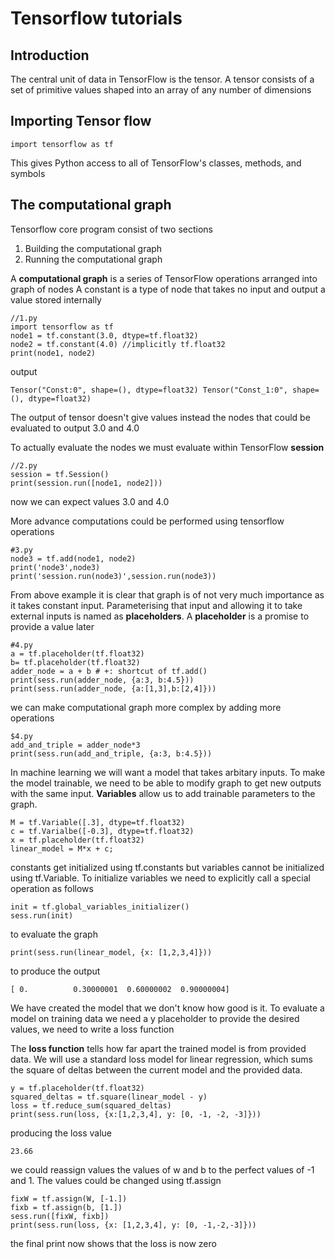 # Tensorflow tutorials
## Introduction
The central unit of data in TensorFlow is the tensor. A tensor consists of a set of primitive values shaped into an array of any number of dimensions

## Importing Tensor flow
```
import tensorflow as tf
```
This gives Python access to all of TensorFlow's classes, methods, and symbols

## The computational graph
Tensorflow core program consist of two sections
1. Building the computational graph 
2. Running the computational graph

A **computational graph** is a series of TensorFlow operations arranged into graph of nodes
A constant is a type of node that takes no input and output a value stored internally
```
//1.py
import tensorflow as tf
node1 = tf.constant(3.0, dtype=tf.float32)
node2 = tf.constant(4.0) //implicitly tf.float32
print(node1, node2)
```
output
```
Tensor("Const:0", shape=(), dtype=float32) Tensor("Const_1:0", shape=(), dtype=float32)
```
The output of tensor doesn't give values instead the nodes that could be evaluated to output 3.0 and 4.0

To actually evaluate the nodes we must evaluate within TensorFlow **session**

```
//2.py
session = tf.Session()
print(session.run([node1, node2]))
```
now we can expect values 3.0 and 4.0

More advance computations could be performed using tensorflow operations
```
#3.py
node3 = tf.add(node1, node2)
print('node3',node3)
print('session.run(node3)',session.run(node3))
```

From above example it is clear that graph is of not very much importance as it takes constant input. Parameterising that input and allowing it to take external inputs is named as **placeholders**. A **placeholder** is a promise to provide a value later

```
#4.py
a = tf.placeholder(tf.float32)
b= tf.placeholder(tf.float32)
adder_node = a + b # +: shortcut of tf.add()
print(sess.run(adder_node, {a:3, b:4.5}))
print(sess.run(adder_node, {a:[1,3],b:[2,4]}))
```
we can make computational graph more complex by adding more operations
```
$4.py
add_and_triple = adder_node*3
print(sess.run(add_and_triple, {a:3, b:4.5}))
```
In machine learning we will want a model that takes arbitary inputs. To make the model trainable, we need to be able to modify graph to get new outputs with the same input. **Variables** allow us to add trainable parameters to the graph.

```
M = tf.Variable([.3], dtype=tf.float32)
c = tf.Varialbe([-0.3], dtype=tf.float32)
x = tf.placeholder(tf.float32)
linear_model = M*x + c;
```
constants get initialized using tf.constants but variables cannot be initialized using tf.Variable. To initialize variables we need to explicitly call a special operation as follows
```
init = tf.global_variables_initializer()
sess.run(init)
```
to evaluate the graph
```
print(sess.run(linear_model, {x: [1,2,3,4]}))
```
to produce the output
```
[ 0.          0.30000001  0.60000002  0.90000004]
```
We have created the model that we don't know how good is it. To evaluate a model on training data we need a y placeholder to provide the desired values, we need to write a loss function

The **loss function** tells how far apart the trained model is from provided data. We will use a standard loss model for linear regression, which sums the square of deltas between the current model and the provided data.
```
y = tf.placeholder(tf.float32)
squared_deltas = tf.square(linear_model - y)
loss = tf.reduce_sum(squared_deltas)
print(sess.run(loss, {x:[1,2,3,4], y: [0, -1, -2, -3]}))
```
producing the loss value 
```
23.66
```
we could reassign values the values of w and b to the perfect values of -1 and 1. The values could be changed using tf.assign 
```
fixW = tf.assign(W, [-1.])
fixb = tf.assign(b, [1.])
sess.run([fixW, fixb])
print(sess.run(loss, {x: [1,2,3,4], y: [0, -1,-2,-3]}))
```
the final print now shows that the loss is now zero

